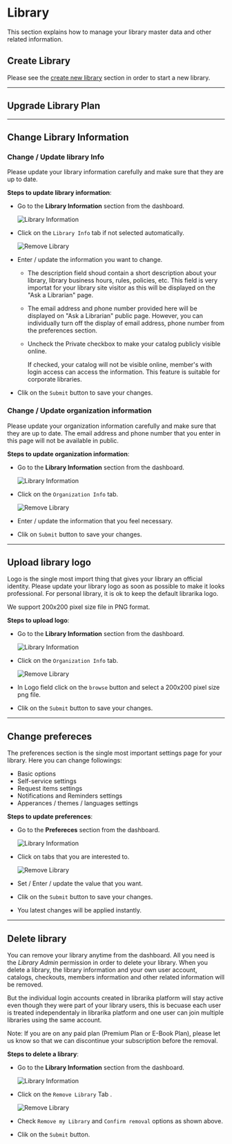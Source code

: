 # Library

This section explains how to manage your library master data and other related information.

## Create Library

Please see the [create new library](getting-started.md#create-new-library) section in order to start a new library.

---

## Upgrade Library Plan



---

## Change Library Information

### Change / Update library Info

Please update your library information carefully and make sure that they are up to date.

**Steps to update library information**:

* Go to the **Library Information** section from the dashboard.

	![Library Information](img/library-information-menu.png)

* Click on the `Library Info` tab if not selected automatically.
	
	![Remove Library](img/library-information-library-info.png)

* Enter / update the information you want to change.
	* The description field shoud contain a short description about your library, library business hours, rules, policies, etc. This field is very importat for your library site visitor as this will be displayed on the "Ask a Librarian" page.
	* The email address and phone number provided here will be displayed on "Ask a Librarian" public page. However, you can individually turn off the display of email address, phone number from the preferences section. 
	* Uncheck the Private checkbox to make your catalog publicly visible online. 

		If checked, your catalog will not be visible online, member's with login access can access the information. This feature is suitable for corporate libraries.

* Clik on the `Submit` button to save your changes.

### Change / Update organization information

Please update your organization information carefully and make sure that they are up to date. The email address and phone number that you enter in this page will not be available in public.

**Steps to update organization information**:

* Go to the **Library Information** section from the dashboard.

	![Library Information](img/library-information-menu.png)

* Click on the `Organization Info` tab.
	
	![Remove Library](img/library-information-organization-info.png)

* Enter / update the information that you feel necessary.
* Clik on `Submit` button to save your changes.

---

## Upload library logo

Logo is the single most import thing that gives your library an official identity. Please update your library logo as soon as possible to make it looks professional. For personal library, it is ok to keep the default librarika logo.

We support 200x200 pixel size file in PNG format.

**Steps to upload logo**:

* Go to the **Library Information** section from the dashboard.

	![Library Information](img/library-information-menu.png)

* Click on the `Organization Info` tab.
	
	![Remove Library](img/library-information-organization-info.png)

* In Logo field click on the `browse` button and select a 200x200 pixel size png file.
* Clik on the `Submit` button to save your changes.

---

## Change prefereces

The preferences section is the single most important settings page for your library. Here you can change followings:

* Basic options
* Self-service settings
* Request items settings
* Notifications and Reminders settings
* Apperances / themes / languages settings

**Steps to update preferences**:

* Go to the **Prefereces** section from the dashboard.

	![Library Information](img/library-preference-menu.png)

* Click on tabs that you are interested to.
	
	![Remove Library](img/preference-reminders.png)

* Set / Enter / update the value that you want.
* Clik on the `Submit` button to save your changes.
* You latest changes will be applied instantly.

---

## Delete library

You can remove your library anytime from the dashboard. All you need is the _Library Admin_ permission in order to delete your library. When you delete a library, the library information and your own user account, catalogs, checkouts, members information and other related information will be removed.

But the individual login accounts created in librarika platform will stay active even though they were part of your library users, this is becuase each user is treated independentaly in librarika platform and one user can join multiple libraries using the same account.

Note: If you are on any paid plan (Premium Plan or E-Book Plan), please let us know so that we can discontinue your subscription before the removal.

**Steps to delete a library**:

* Go to the **Library Information** section from the dashboard.

	![Library Information](img/library-information-menu.png)

* Click on the `Remove Library` Tab .
	
	![Remove Library](img/remove-library-form.png)

* Check `Remove my Library` and `Confirm removal` options as shown above.
* Clik on the `Submit` button.
